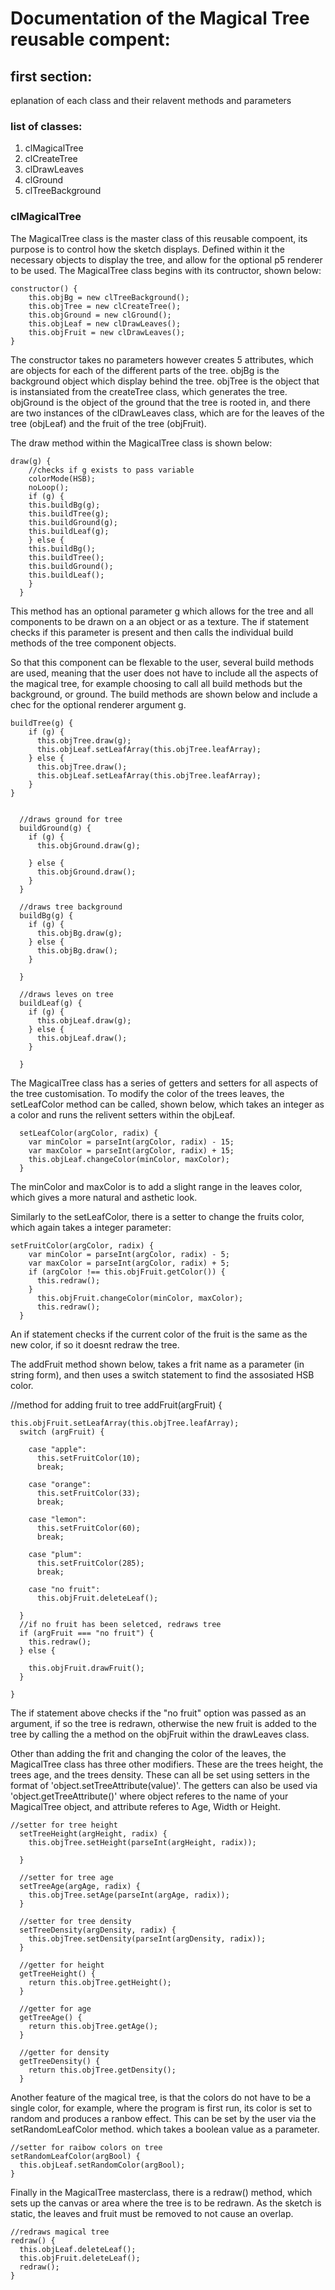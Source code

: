 # Documentation of the Magical Tree reusable compent:

## first section:
eplanation of each class and their relavent methods and parameters

### list of classes:
1. clMagicalTree
1. clCreateTree
1. clDrawLeaves
1. clGround
1. clTreeBackground

### clMagicalTree

The MagicalTree class is the master class of this reusable compoent, its purpose is to control how the sketch displays. Defined within it the necessary objects to display the tree, and allow for the optional p5 renderer to be used.
The MagicalTree class begins with its contructor, shown below:

    constructor() {
        this.objBg = new clTreeBackground();
        this.objTree = new clCreateTree();
        this.objGround = new clGround();
        this.objLeaf = new clDrawLeaves();
        this.objFruit = new clDrawLeaves();
    }
 
The constructor takes no parameters however creates 5 attributes, which are objects for each of the different parts of the tree. objBg is the background object which display behind the tree.
objTree is the object that is instansiated from the createTree class, which generates the tree.
objGround is the object of the ground that the tree is rooted in, and there are two instances of the clDrawLeaves class, which are for the leaves of the tree (objLeaf) and the fruit of the tree (objFruit).

The draw method within the MagicalTree class is shown below:

    draw(g) {
        //checks if g exists to pass variable
        colorMode(HSB);
        noLoop();
        if (g) {
        this.buildBg(g);
        this.buildTree(g);
        this.buildGround(g);
        this.buildLeaf(g);
        } else {
        this.buildBg();
        this.buildTree();
        this.buildGround();
        this.buildLeaf();
        }
      }

This method has an optional parameter g which allows for the tree and all components to be drawn on a an object or as a texture. The if statement checks if this parameter is present and then calls the individual build methods of the tree component objects.

So that this component can be flexable to the user, several build methods are used, meaning that the user does not have to include all the aspects of the magical tree, for example choosing to call all build methods but the background, or ground. The build methods are shown below and include a chec for the optional renderer argument g.

    buildTree(g) {
        if (g) {
          this.objTree.draw(g);
          this.objLeaf.setLeafArray(this.objTree.leafArray);
        } else {
          this.objTree.draw();
          this.objLeaf.setLeafArray(this.objTree.leafArray);
        }
    }


      //draws ground for tree
      buildGround(g) {
        if (g) {
          this.objGround.draw(g);
      
        } else {
          this.objGround.draw();
        }
      }

      //draws tree background
      buildBg(g) {
        if (g) {
          this.objBg.draw(g);
        } else {
          this.objBg.draw();
        }

      }

      //draws leves on tree
      buildLeaf(g) {
        if (g) {
          this.objLeaf.draw(g);
        } else {
          this.objLeaf.draw();
        }

      }
      
The MagicalTree class has a series of getters and setters for all aspects of the tree customisation. To modify the color of the trees leaves, the setLeafColor method can be called, shown below, which takes an integer as a color and runs the relivent setters within the objLeaf.

      setLeafColor(argColor, radix) {
        var minColor = parseInt(argColor, radix) - 15;
        var maxColor = parseInt(argColor, radix) + 15;
        this.objLeaf.changeColor(minColor, maxColor);
      }
The minColor and maxColor is to add a slight range in the leaves color, which gives a more natural and asthetic look.

Similarly to the setLeafColor, there is a setter to change the fruits color, which again takes a integer parameter:

    setFruitColor(argColor, radix) {
        var minColor = parseInt(argColor, radix) - 5;
        var maxColor = parseInt(argColor, radix) + 5;
        if (argColor !== this.objFruit.getColor()) {
          this.redraw();
        }
          this.objFruit.changeColor(minColor, maxColor);
          this.redraw();
      }
An if statement checks if the current color of the fruit is the same as the new color, if so it doesnt redraw the tree.

The addFruit method shown below, takes a frit name as a parameter (in string form), and then uses a switch statement to find the assosiated HSB color.

//method for adding fruit to tree
  addFruit(argFruit) {

    this.objFruit.setLeafArray(this.objTree.leafArray);
      switch (argFruit) {

        case "apple":
          this.setFruitColor(10);
          break;

        case "orange":
          this.setFruitColor(33);
          break;

        case "lemon":
          this.setFruitColor(60);
          break;

        case "plum":
          this.setFruitColor(285);
          break;

        case "no fruit":
          this.objFruit.deleteLeaf();

      }
      //if no fruit has been seletced, redraws tree
      if (argFruit === "no fruit") {
        this.redraw();
      } else {

        this.objFruit.drawFruit();
      }

    }
    
The if statement above checks if the "no fruit" option was passed as an argument, if so the tree is redrawn, otherwise the new fruit is added to the tree by calling the a method on the objFruit within the drawLeaves class.


Other than adding the frit and changing the color of the leaves, the MagicalTree class has three other modifiers. These are the trees height, the trees age, and the trees density. These can all be set using setters in the format of 'object.setTreeAttribute(value)'. The getters can also be used via 'object.getTreeAttribute()' where object referes to the name of your MagicalTree object, and attribute referes to Age, Width or Height.

    //setter for tree height
      setTreeHeight(argHeight, radix) {
        this.objTree.setHeight(parseInt(argHeight, radix));

      }
  
      //setter for tree age
      setTreeAge(argAge, radix) {
        this.objTree.setAge(parseInt(argAge, radix));
      }

      //setter for tree density
      setTreeDensity(argDensity, radix) {
        this.objTree.setDensity(parseInt(argDensity, radix));
      }

      //getter for height 
      getTreeHeight() {
        return this.objTree.getHeight();
      }

      //getter for age
      getTreeAge() {
        return this.objTree.getAge();
      }

      //getter for density
      getTreeDensity() {
        return this.objTree.getDensity();
      }
      
Another feature of the magical tree, is that the colors do not have to be a single color, for example, where the program is first run, its color is set to random and produces a ranbow effect. This can be set by the user via the setRandomLeafColor method. which takes a boolean value as a parameter.

    //setter for raibow colors on tree
    setRandomLeafColor(argBool) {
      this.objLeaf.setRandomColor(argBool);
    }
    
Finally in the MagicalTree masterclass, there is a redraw() method, which sets up the canvas or area where the tree is to be redrawn. As the sketch is static, the leaves and fruit must be removed to not cause an overlap. 

    //redraws magical tree
    redraw() {
      this.objLeaf.deleteLeaf();
      this.objFruit.deleteLeaf();
      redraw();
    }


